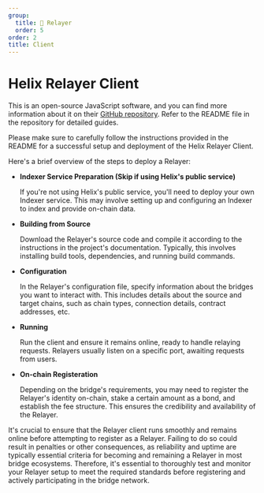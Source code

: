 ```yaml
---
group:
  title: 🔹 Relayer
  order: 5
order: 2
title: Client
---
```


# Helix Relayer Client

This is an open-source JavaScript software, and you can find more information about it on their [GitHub repository](https://github.com/helix-bridge/relayer). Refer to the README file in the repository for detailed guides.

Please make sure to carefully follow the instructions provided in the README for a successful setup and deployment of the Helix Relayer Client.

Here's a brief overview of the steps to deploy a Relayer:

- **Indexer Service Preparation (Skip if using Helix's public service)**

  If you're not using Helix's public service, you'll need to deploy your own Indexer service. This may involve setting up and configuring an Indexer to index and provide on-chain data.

- **Building from Source**

  Download the Relayer's source code and compile it according to the instructions in the project's documentation. Typically, this involves installing build tools, dependencies, and running build commands.

- **Configuration**

  In the Relayer's configuration file, specify information about the bridges you want to interact with. This includes details about the source and target chains, such as chain types, connection details, contract addresses, etc.

- **Running**

  Run the client and ensure it remains online, ready to handle relaying requests. Relayers usually listen on a specific port, awaiting requests from users.

- **On-chain Registeration**

  Depending on the bridge's requirements, you may need to register the Relayer's identity on-chain, stake a certain amount as a bond, and establish the fee structure. This ensures the credibility and availability of the Relayer.

It's crucial to ensure that the Relayer client runs smoothly and remains online before attempting to register as a Relayer. Failing to do so could result in penalties or other consequences, as reliability and uptime are typically essential criteria for becoming and remaining a Relayer in most bridge ecosystems. Therefore, it's essential to thoroughly test and monitor your Relayer setup to meet the required standards before registering and actively participating in the bridge network.

